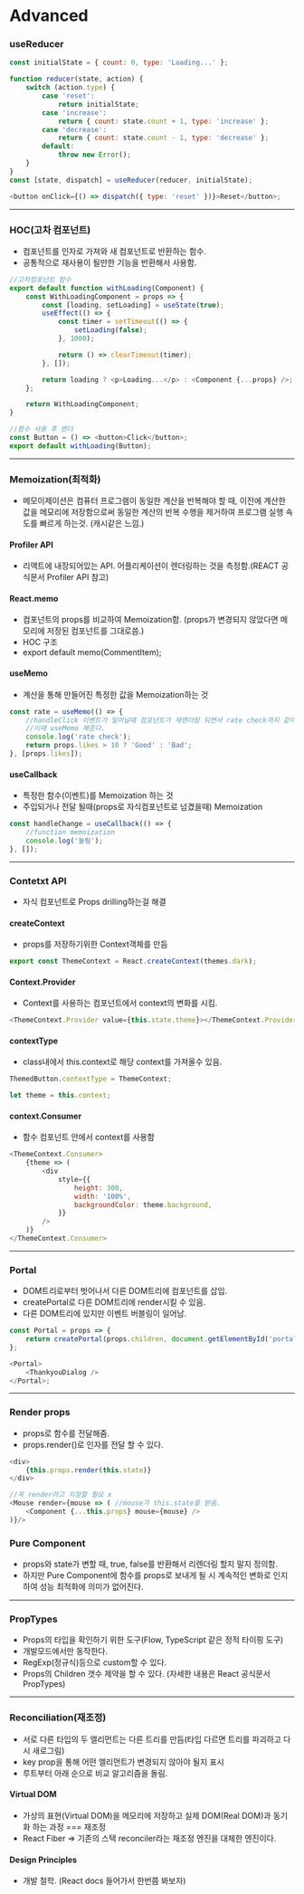 # Advanced

### useReducer

```javascript
const initialState = { count: 0, type: 'Loading...' };

function reducer(state, action) {
    switch (action.type) {
        case 'reset':
            return initialState;
        case 'increase':
            return { count: state.count + 1, type: 'increase' };
        case 'decrease':
            return { count: state.count - 1, type: 'decrease' };
        default:
            throw new Error();
    }
}
const [state, dispatch] = useReducer(reducer, initialState);

<button onClick={() => dispatch({ type: 'reset' })}>Reset</button>;
```

---

### HOC(고차 컴포넌트)

-   컴포넌트를 인자로 가져와 새 컴포넌트로 반환하는 함수.
-   공통적으로 재사용이 될만한 기능을 반환해서 사용함.

```javascript
//고차컴포넌트 함수
export default function withLoading(Component) {
    const WithLoadingComponent = props => {
        const [loading, setLoading] = useState(true);
        useEffect(() => {
            const timer = setTimeout(() => {
                setLoading(false);
            }, 1000);

            return () => clearTimeout(timer);
        }, []);

        return loading ? <p>Loading...</p> : <Component {...props} />;
    };

    return WithLoadingComponent;
}

//함수 사용 후 랜더
const Button = () => <button>Click</button>;
export default withLoading(Button);
```

---

### Memoization(최적화)

-   메모이제이션은 컴퓨터 프로그램이 동일한 계산을 반복해야 할 때, 이전에 계산한 값을 메모리에 저장함으로써 동일한 계산의 반복 수행을 제거하여 프로그램 실행 속도를 빠르게 하는것. (캐시같은 느낌.)

#### Profiler API

-   리액트에 내장되어있는 API. 어플리케이션이 렌더링하는 것을 측정함.(REACT 공식문서 Profiler API 참고)

#### React.memo

-   컴포넌트의 props를 비교하여 Memoization함. (props가 변경되지 않았다면 메모리에 저장된 컴포넌트를 그대로씀.)
-   HOC 구조
-   export default memo(CommentItem);

#### useMemo

-   계산을 통해 만들어진 특정한 값을 Memoization하는 것

```javascript
const rate = useMemo(() => {
    //handleClick 이벤트가 일어날때 컴포넌트가 재랜더링 되면서 rate check까지 같이됨.
    //이때 useMemo 해준다.
    console.log('rate check');
    return props.likes > 10 ? 'Good' : 'Bad';
}, [props.likes]);
```

#### useCallback

-   특정한 함수(이벤트)를 Memoization 하는 것
-   주입되거나 전달 될때(props로 자식컴포넌트로 넘겼을때) Memoization

```javascript
const handleChange = useCallback(() => {
    //function memoization
    console.log('눌림');
}, []);
```

---

### Contetxt API

-   자식 컴포넌트로 Props drilling하는걸 해결

#### createContext

-   props를 저장하기위한 Context객체를 만듬

```javascript
export const ThemeContext = React.createContext(themes.dark);
```

#### Context.Provider

-   Context를 사용하는 컴포넌트에서 context의 변화를 시킴.

```javascript
<ThemeContext.Provider value={this.state.theme}></ThemeContext.Provider>
```

#### contextType

-   class내에서 this.context로 해당 context를 가져올수 있음.

```javascript
ThemedButton.contextType = ThemeContext;

let theme = this.context;
```

#### context.Consumer

-   함수 컴포넌트 안에서 context를 사용함

```javascript
<ThemeContext.Consumer>
    {theme => (
        <div
            style={{
                height: 300,
                width: '100%',
                backgroundColor: theme.background,
            }}
        />
    )}
</ThemeContext.Consumer>
```

---

### Portal

-   DOM트리로부터 벗어나서 다른 DOM트리에 컴포넌트를 삽입.
-   createPortal로 다른 DOM트리에 render시킬 수 있음.
-   다른 DOM트리에 있지만 이벤트 버블링이 일어남.

```javascript
const Portal = props => {
    return createPortal(props.children, document.getElementById('portal'));
};

<Portal>
    <ThankyouDialog />
</Portal>;
```

---

### Render props

-   props로 함수를 전달해줌.
-   props.render()로 인자를 전달 할 수 있다.

```javascript
<div>
    {this.props.render(this.state)}
</div>

//꼭 render라고 지정할 필요 x
<Mouse render={mouse => ( //mouse가 this.state를 받음.
    <Component {...this.props} mouse={mouse} />
)}/>
```

### Pure Component

-   props와 state가 변할 때, true, false를 반환해서 리렌더링 할지 말지 정의함.
-   하지만 Pure Component에 함수를 props로 보내게 될 시 계속적인 변화로 인지하여 성능 최적화에 의미가 없어진다.

---

### PropTypes

-   Props의 타입을 확인하기 위한 도구(Flow, TypeScript 같은 정적 타이핑 도구)
-   개발모드에서만 동작한다.
-   RegExp(정규식)등으로 custom할 수 있다.
-   Props의 Children 갯수 제약을 할 수 있다.
    (자세한 내용은 React 공식문서 PropTypes)

---

### Reconciliation(재조정)

-   서로 다른 타입의 두 엘리먼트는 다른 트리를 만듬(타입 다르면 트리를 파괴하고 다시 새로그림)
-   key prop을 통해 어떤 엘리먼트가 변경되지 않아야 될지 표시
-   루트부터 아래 순으로 비교 알고리즘을 돌림.

#### Virtual DOM

-   가상의 표현(Virtual DOM)을 메모리에 저장하고 실제 DOM(Real DOM)과 동기화 하는 과정 === 재조정
-   React Fiber => 기존의 스택 reconciler라는 재조정 엔진을 대체한 엔진이다.

#### Design Principles

-   개발 철학. (React docs 들어가서 한번쯤 봐보자)
